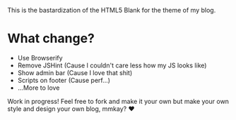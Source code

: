 This is the bastardization of the HTML5 Blank for the theme of my blog.

# What change?
* Use Browserify
* Remove JSHint (Cause I couldn't care less how my JS looks like)
* Show admin bar (Cause I love that shit)
* Scripts on footer (Cause perf...)
* ...More to love

Work in progress! Feel free to fork and make it your own but make your own style and design your own blog, mmkay? ❤
